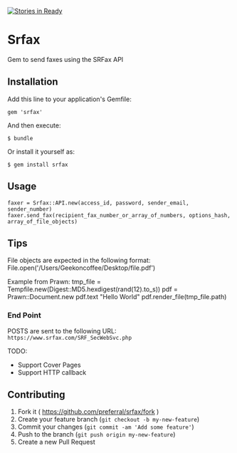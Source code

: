 [![Stories in Ready](https://badge.waffle.io/preferral/srfax.png?label=ready&title=Ready)](https://waffle.io/preferral/srfax)
# Srfax

Gem to send faxes using the SRFax API

## Installation

Add this line to your application's Gemfile:

    gem 'srfax'

And then execute:

    $ bundle

Or install it yourself as:

    $ gem install srfax

## Usage
    faxer = Srfax::API.new(access_id, password, sender_email, sender_number)
    faxer.send_fax(recipient_fax_number_or_array_of_numbers, options_hash, array_of_file_objects)

## Tips
File objects are expected in the following format:
    File.open('/Users/Geekoncoffee/Desktop/file.pdf')

Example from Prawn:
    tmp_file = Tempfile.new(Digest::MD5.hexdigest(rand(12).to_s))
    pdf = Prawn::Document.new
    pdf.text "Hello World"
    pdf.render_file(tmp_file.path)

### End Point

POSTS are sent to the following URL: `https://www.srfax.com/SRF_SecWebSvc.php`

TODO:
 * Support Cover Pages
 * Support HTTP callback

## Contributing

1. Fork it ( https://github.com/preferral/srfax/fork )
2. Create your feature branch (`git checkout -b my-new-feature`)
3. Commit your changes (`git commit -am 'Add some feature'`)
4. Push to the branch (`git push origin my-new-feature`)
5. Create a new Pull Request
